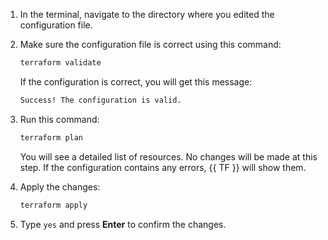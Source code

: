 1. In the terminal, navigate to the directory where you edited the configuration file.
1. Make sure the configuration file is correct using this command:

   ```bash
   terraform validate
   ```

   If the configuration is correct, you will get this message:

   ```bash
   Success! The configuration is valid.
   ```

1. Run this command:

   ```bash
   terraform plan
   ```

   You will see a detailed list of resources. No changes will be made at this step. If the configuration contains any errors, {{ TF }} will show them.
1. Apply the changes:

   ```bash
   terraform apply
   ```

1. Type `yes` and press **Enter** to confirm the changes.